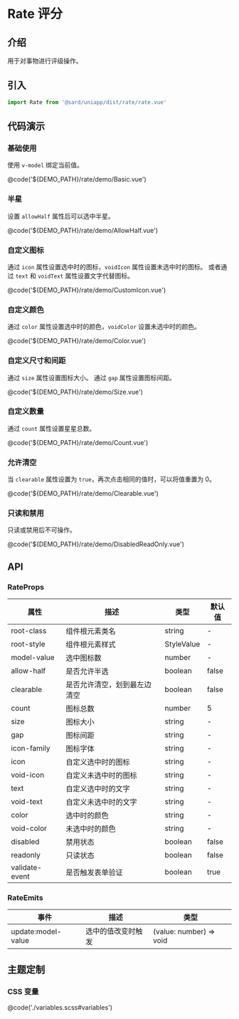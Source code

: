 # Rate 评分

## 介绍

用于对事物进行评级操作。

## 引入

```ts
import Rate from '@sard/uniapp/dist/rate/rate.vue'
```

## 代码演示

### 基础使用

使用 `v-model` 绑定当前值。

@code('${DEMO_PATH}/rate/demo/Basic.vue')

### 半星

设置 `allowHalf` 属性后可以选中半星。

@code('${DEMO_PATH}/rate/demo/AllowHalf.vue')

### 自定义图标

通过 `icon` 属性设置选中时的图标，`voidIcon` 属性设置未选中时的图标。
或者通过 `text` 和 `voidText` 属性设置文字代替图标。

@code('${DEMO_PATH}/rate/demo/CustomIcon.vue')

### 自定义颜色

通过 `color` 属性设置选中时的颜色，`voidColor` 设置未选中时的颜色。

@code('${DEMO_PATH}/rate/demo/Color.vue')

### 自定义尺寸和间距

通过 `size` 属性设置图标大小。
通过 `gap` 属性设置图标间距。

@code('${DEMO_PATH}/rate/demo/Size.vue')

### 自定义数量

通过 `count` 属性设置星星总数。

@code('${DEMO_PATH}/rate/demo/Count.vue')

### 允许清空

当 `clearable` 属性设置为 `true`，再次点击相同的值时，可以将值重置为 0。

@code('${DEMO_PATH}/rate/demo/Clearable.vue')

### 只读和禁用

只读或禁用后不可操作。

@code('${DEMO_PATH}/rate/demo/DisabledReadOnly.vue')

## API

### RateProps

| 属性           | 描述                         | 类型       | 默认值 |
| -------------- | ---------------------------- | ---------- | ------ |
| root-class     | 组件根元素类名               | string     | -      |
| root-style     | 组件根元素样式               | StyleValue | -      |
| model-value    | 选中图标数                   | number     | -      |
| allow-half     | 是否允许半选                 | boolean    | false  |
| clearable      | 是否允许清空，划到最左边清空 | boolean    | false  |
| count          | 图标总数                     | number     | 5      |
| size           | 图标大小                     | string     | -      |
| gap            | 图标间距                     | string     | -      |
| icon-family    | 图标字体                     | string     | -      |
| icon           | 自定义选中时的图标           | string     | -      |
| void-icon      | 自定义未选中时的图标         | string     | -      |
| text           | 自定义选中时的文字           | string     | -      |
| void-text      | 自定义未选中时的文字         | string     | -      |
| color          | 选中时的颜色                 | string     | -      |
| void-color     | 未选中时的颜色               | string     | -      |
| disabled       | 禁用状态                     | boolean    | false  |
| readonly       | 只读状态                     | boolean    | false  |
| validate-event | 是否触发表单验证             | boolean    | true   |

### RateEmits

| 事件               | 描述               | 类型                    |
| ------------------ | ------------------ | ----------------------- |
| update:model-value | 选中的值改变时触发 | (value: number) => void |

## 主题定制

### CSS 变量

@code('./variables.scss#variables')
